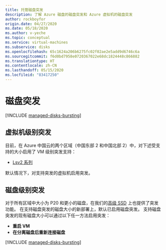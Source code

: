 ```yaml
---
title: 托管磁盘突发
description: 了解 Azure 磁盘的磁盘突发和 Azure 虚拟机的磁盘突发
author: rockboyfor
origin.date: 04/27/2020
ms.date: 05/18/2020
ms.author: v-yeche
ms.topic: conceptual
ms.service: virtual-machines
ms.subservice: disks
ms.openlocfilehash: 65c1624a206b6275fc02f02ae2e5add9d6746c6a
ms.sourcegitcommit: f6d0bd7958e0720367022e68dc1824448c866882
ms.translationtype: HT
ms.contentlocale: zh-CN
ms.lasthandoff: 05/15/2020
ms.locfileid: "83417250"
---
```

<!--CHECK THE BURSTING FEATHER BEFORE RELEASE-->
<!--Verified successfully-->
# <a name="disk-bursting"></a>磁盘突发
[!INCLUDE [managed-disks-bursting](../../../includes/managed-disks-bursting.md)]

## <a name="virtual-machine-level-bursting"></a>虚拟机级别突发

<!--Lsv2 is available on two regions(China East 2 and China North 2)-->

目前，在 Azure 中国云的两个区域（中国东部 2 和中国北部 2）中，对下述受支持的大小启用了 VM 级别突发支持： 
- [Lsv2 系列](../lsv2-series.md)

默认情况下，对支持突发的虚拟机启用突发。

## <a name="disk-level-bursting"></a>磁盘级别突发
对于所有区域中大小为 P20 和更小的磁盘，在我们的[高级 SSD](disks-types.md#premium-ssd) 上也提供了突发功能。 在支持磁盘突发的磁盘大小的新部署上，默认已启用磁盘突发。 支持磁盘突发的现有磁盘大小可以通过以下任一方法启用突发： 
- **重启 VM** 
- **在分离磁盘后重新连接磁盘**

[!INCLUDE [managed-disks-bursting](../../../includes/managed-disks-bursting-2.md)]

<!-- Update_Description: update meta properties, wording update, update link -->